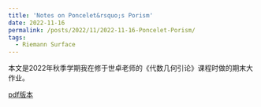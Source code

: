 ```yaml
---
title: 'Notes on Poncelet&rsquo;s Porism'
date: 2022-11-16
permalink: /posts/2022/11/2022-11-16-Poncelet-Porism/
tags:
  - Riemann Surface
---
```


本文是2022年秋季学期我在修于世卓老师的《代数几何引论》课程时做的期末大作业。

[pdf版本](https://llddeddym.github.io/files/2022-11-16-Poncelet-Porism.pdf)


